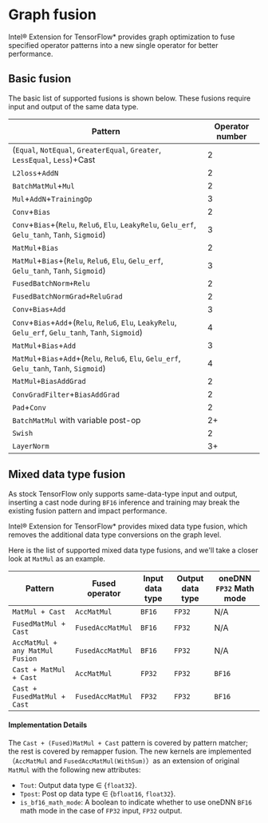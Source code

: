 # Graph fusion

Intel® Extension for TensorFlow\* provides graph optimization to fuse specified operator patterns into a new single operator for better performance.

## Basic fusion

The basic list of supported fusions is shown below. These fusions require input and output of the same data type.

| Pattern | Operator number |
| -- | -- |
| (`Equal`, `NotEqual`, `GreaterEqual`, `Greater`, `LessEqual`, `Less`)+Cast | 2 |
| `L2loss`+`AddN` | 2 |
| `BatchMatMul`+`Mul` | 2 |
| `Mul`+`AddN`+`TrainingOp` | 3 |
| `Conv`+`Bias` | 2 |
| `Conv`+`Bias`+(`Relu`, `Relu6`, `Elu`, `LeakyRelu`, `Gelu_erf`, `Gelu_tanh`, `Tanh`, `Sigmoid`) | 3 |
| `MatMul`+`Bias` | 2 |
| `MatMul`+`Bias`+(`Relu`, `Relu6`, `Elu`, `Gelu_erf`, `Gelu_tanh`, `Tanh`, `Sigmoid`) | 3 |
| `FusedBatchNorm+Relu` | 2 |
| `FusedBatchNormGrad+ReluGrad` | 2 |
| `Conv+Bias+Add` | 3 |
| `Conv`+`Bias`+`Add`+(`Relu`, `Relu6`, `Elu`, `LeakyRelu`, `Gelu_erf`, `Gelu_tanh`, `Tanh`, `Sigmoid`) | 4 |
| `MatMul`+`Bias`+`Add` | 3 |
| `MatMul`+`Bias`+`Add`+(`Relu`, `Relu6`, `Elu`,  `Gelu_erf`, `Gelu_tanh`, `Tanh`, `Sigmoid`) | 4 |
| `MatMul+BiasAddGrad` | 2 |
| `ConvGradFilter`+`BiasAddGrad` | 2 |
| `Pad`+`Conv` | 2 |
| `BatchMatMul` with variable post-op | 2+ |
| `Swish` | 2 |
| `LayerNorm` | 3+ |

## Mixed data type fusion

As stock TensorFlow only supports same-data-type input and output, inserting a cast node during `BF16` inference and training may break the existing fusion pattern and impact performance.

Intel® Extension for TensorFlow\* provides mixed data type fusion, which removes the additional data type conversions on the graph level.

Here is the list of supported mixed data type fusions, and we'll take a closer look at `MatMul` as an example.

| Pattern | Fused operator | Input data type | Output data type| oneDNN `FP32` Math mode |
| --      | --        | -- | -- | -- |
| `MatMul + Cast` | `AccMatMul` | `BF16` | `FP32` | N/A |
| `FusedMatMul + Cast` | `FusedAccMatMul` | `BF16` | `FP32` | N/A |
| `AccMatMul + any MatMul Fusion` | `FusedAccMatMul` | `BF16` | `FP32` | N/A |
| `Cast + MatMul + Cast` | `AccMatMul` | `FP32` | `FP32` | `BF16` |
| `Cast + FusedMatMul + Cast` | `FusedAccMatMul` | `FP32` | `FP32` | `BF16` |

#### Implementation Details

The `Cast + (Fused)MatMul + Cast` pattern is covered by pattern matcher; the rest is covered by remapper fusion.
The new kernels are implemented（`AccMatMul` and `FusedAccMatMul(WithSum)`）as an extension of original `MatMul` with the following new attributes:

- `Tout`: Output data type ∈ {`float32`}.
- `Tpost`: Post op data type ∈ {`bfloat16`, `float32`}.
- `is_bf16_math_mode`: A boolean to indicate whether to use oneDNN `BF16` math mode in the case of `FP32` input, `FP32` output.
